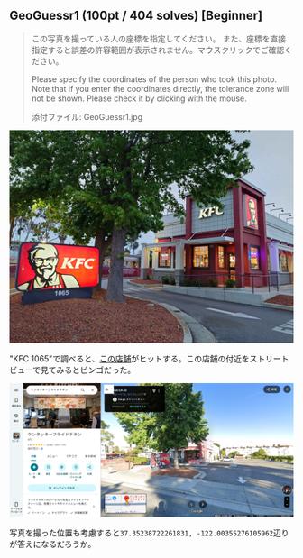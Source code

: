 ## GeoGuessr1 (100pt / 404 solves) [Beginner]
> この写真を撮っている人の座標を指定してください。 また、座標を直接指定すると誤差の許容範囲が表示されません。マウスクリックでご確認ください。
> 
> Please specify the coordinates of the person who took this photo. Note that if you enter the coordinates directly, the tolerance zone will not be shown. Please check it by clicking with the mouse.
> 
> 添付ファイル: GeoGuessr1.jpg

![](images/image01.jpg)

"KFC 1065"で調べると、[この店舗](https://locations.kfc.com/ca/sunnyvale/1065-east-el-camino-real)がヒットする。この店舗の付近をストリートビューで見てみるとビンゴだった。

![](images/image02.png)

写真を撮った位置も考慮すると`37.35238722261831, -122.00355276105962`辺りが答えになるだろうか。